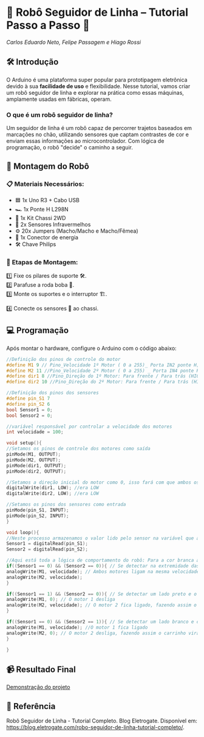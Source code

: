 # 🤖 **Robô Seguidor de Linha – Tutorial Passo a Passo** 🚗  
_Carlos Eduardo Neto, Felipe Passagem e Hiago Rossi_  


## 🛠️ **Introdução**  

O Arduino é uma plataforma super popular para prototipagem eletrônica devido à sua **facilidade de uso** e flexibilidade. Nesse tutorial, vamos criar um robô seguidor de linha e explorar na prática como essas máquinas, amplamente usadas em fábricas, operam.

### O que é um robô seguidor de linha?  
Um seguidor de linha é um robô capaz de percorrer trajetos baseados em marcações no chão, utilizando sensores que captam contrastes de cor e enviam essas informações ao microcontrolador. Com lógica de programação, o robô "decide" o caminho a seguir.


## 🧩 **Montagem do Robô**  

### 📋 **Materiais Necessários:**  
- 🟦 1x Uno R3 + Cabo USB  
- 🏎️ 1x Ponte H L298N  
- 🚗 1x Kit Chassi 2WD  
- 👀 2x Sensores Infravermelhos  
- ⚙️ 20x Jumpers (Macho/Macho e Macho/Fêmea)  
- 🔌 1x Conector de energia
- 🛠️ Chave Philips

### 🔧 **Etapas de Montagem:**  
1️⃣ Fixe os pilares de suporte 🛠️.  
2️⃣ Parafuse a roda boba 🔩.  
3️⃣ Monte os suportes e o interruptor 🏗️.

4️⃣ Conecte os sensores 📡 ao chassi.  


## 💻 **Programação**  

Após montar o hardware, configure o Arduino com o código abaixo:  

```cpp
//Definição dos pinos de controle do motor
#define M1 9 // Pino_Velocidade 1º Motor ( 0 a 255)_ Porta IN2 ponte H;
#define M2 11 //Pino_Velocidade 2º Motor ( 0 a 255) _ Porta IN4 ponte H;
#define dir1 8 //Pino_Direção do 1º Motor: Para frente / Para trás (HIGH ou LOW)_ porta IN1 ponte H;
#define dir2 10 //Pino_Direção do 2º Motor: Para frente / Para trás (HIGH ou LOW)_ porta IN3 ponte H;

//Definição dos pinos dos sensores
#define pin_S1 7
#define pin_S2 6
bool Sensor1 = 0;
bool Sensor2 = 0;

//variável responsável por controlar a velocidade dos motores
int velocidade = 100;

void setup(){
//Setamos os pinos de controle dos motores como saída
pinMode(M1, OUTPUT);
pinMode(M2, OUTPUT);
pinMode(dir1, OUTPUT);
pinMode(dir2, OUTPUT);

//Setamos a direção inicial do motor como 0, isso fará com que ambos os motores girem para frente
digitalWrite(dir1, LOW); //era LOW
digitalWrite(dir2, LOW); //era LOW

//Setamos os pinos dos sensores como entrada
pinMode(pin_S1, INPUT);
pinMode(pin_S2, INPUT);
}

void loop(){
//Neste processo armazenamos o valor lido pelo sensor na variável que armazena tais dados.
Sensor1 = digitalRead(pin_S1);
Sensor2 = digitalRead(pin_S2);

//Aqui está toda a lógica de comportamento do robô: Para a cor branca atribuímos o valor 0 e, para a cor preta, o valor 1.
if((Sensor1 == 0) && (Sensor2 == 0)){ // Se detectar na extremidade das faixas duas cores brancas
analogWrite(M1, velocidade); // Ambos motores ligam na mesma velocidade
analogWrite(M2, velocidade);
}

if((Sensor1 == 1) && (Sensor2 == 0)){ // Se detectar um lado preto e o outro branco
analogWrite(M1, 0); // O motor 1 desliga
analogWrite(M2, velocidade); // O motor 2 fica ligado, fazendo assim o carrinho virar
}

if((Sensor1 == 0) && (Sensor2 == 1)){ // Se detectar um lado branco e o outro preto
analogWrite(M1, velocidade); //O motor 1 fica ligado
analogWrite(M2, 0); // O motor 2 desliga, fazendo assim o carrinho virar no outro sentido
}

}
```


## 📹 **Resultado Final**  
 <a href="https://youtu.be/tIgl5hv3SBc?si=0pmizhn4D5mV7-Ej">Demonstração do projeto</a> 


## 📎 **Referência** 
Robô Seguidor de Linha - Tutorial Completo. Blog Eletrogate. Disponível em: <https://blog.eletrogate.com/robo-seguidor-de-linha-tutorial-completo/>.

